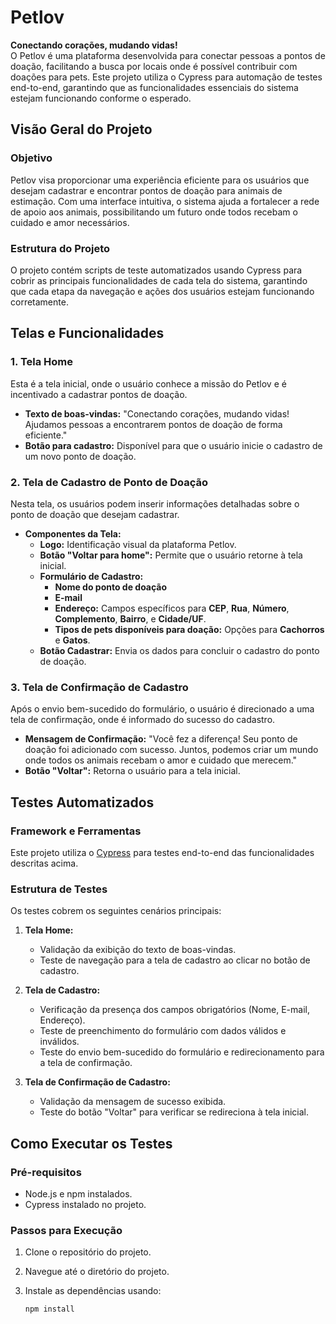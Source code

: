 # Petlov

**Conectando corações, mudando vidas!**  
O Petlov é uma plataforma desenvolvida para conectar pessoas a pontos de doação, facilitando a busca por locais onde é possível contribuir com doações para pets. Este projeto utiliza o Cypress para automação de testes end-to-end, garantindo que as funcionalidades essenciais do sistema estejam funcionando conforme o esperado.

## Visão Geral do Projeto

### Objetivo

Petlov visa proporcionar uma experiência eficiente para os usuários que desejam cadastrar e encontrar pontos de doação para animais de estimação. Com uma interface intuitiva, o sistema ajuda a fortalecer a rede de apoio aos animais, possibilitando um futuro onde todos recebam o cuidado e amor necessários.

### Estrutura do Projeto

O projeto contém scripts de teste automatizados usando Cypress para cobrir as principais funcionalidades de cada tela do sistema, garantindo que cada etapa da navegação e ações dos usuários estejam funcionando corretamente.

## Telas e Funcionalidades

### 1. Tela Home

Esta é a tela inicial, onde o usuário conhece a missão do Petlov e é incentivado a cadastrar pontos de doação.

- **Texto de boas-vindas:** "Conectando corações, mudando vidas! Ajudamos pessoas a encontrarem pontos de doação de forma eficiente."
- **Botão para cadastro:** Disponível para que o usuário inicie o cadastro de um novo ponto de doação.

### 2. Tela de Cadastro de Ponto de Doação

Nesta tela, os usuários podem inserir informações detalhadas sobre o ponto de doação que desejam cadastrar.

- **Componentes da Tela:**
  - **Logo:** Identificação visual da plataforma Petlov.
  - **Botão "Voltar para home":** Permite que o usuário retorne à tela inicial.
  - **Formulário de Cadastro:**
    - **Nome do ponto de doação**
    - **E-mail**
    - **Endereço:** Campos específicos para **CEP**, **Rua**, **Número**, **Complemento**, **Bairro**, e **Cidade/UF**.
    - **Tipos de pets disponíveis para doação:** Opções para **Cachorros** e **Gatos**.
  - **Botão Cadastrar:** Envia os dados para concluir o cadastro do ponto de doação.

### 3. Tela de Confirmação de Cadastro

Após o envio bem-sucedido do formulário, o usuário é direcionado a uma tela de confirmação, onde é informado do sucesso do cadastro.

- **Mensagem de Confirmação:** "Você fez a diferença! Seu ponto de doação foi adicionado com sucesso. Juntos, podemos criar um mundo onde todos os animais recebam o amor e cuidado que merecem."
- **Botão "Voltar":** Retorna o usuário para a tela inicial.

## Testes Automatizados

### Framework e Ferramentas

Este projeto utiliza o [Cypress](https://www.cypress.io/) para testes end-to-end das funcionalidades descritas acima.

### Estrutura de Testes

Os testes cobrem os seguintes cenários principais:

1. **Tela Home:**
   - Validação da exibição do texto de boas-vindas.
   - Teste de navegação para a tela de cadastro ao clicar no botão de cadastro.

2. **Tela de Cadastro:**
   - Verificação da presença dos campos obrigatórios (Nome, E-mail, Endereço).
   - Teste de preenchimento do formulário com dados válidos e inválidos.
   - Teste do envio bem-sucedido do formulário e redirecionamento para a tela de confirmação.

3. **Tela de Confirmação de Cadastro:**
   - Validação da mensagem de sucesso exibida.
   - Teste do botão "Voltar" para verificar se redireciona à tela inicial.

## Como Executar os Testes

### Pré-requisitos

- Node.js e npm instalados.
- Cypress instalado no projeto.

### Passos para Execução

1. Clone o repositório do projeto.
2. Navegue até o diretório do projeto.
3. Instale as dependências usando:

   ```bash
   npm install